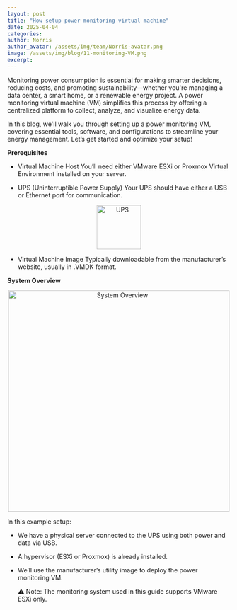 ```yaml
---
layout: post
title: "How setup power monitoring virtual machine"
date: 2025-04-04
categories: 
author: Norris
author_avatar: /assets/img/team/Norris-avatar.png
image: /assets/img/blog/11-monitoring-VM.png
excerpt: 
---
```

Monitoring power consumption is essential for making smarter decisions, reducing costs, and promoting sustainability—whether you're managing a data center, a smart home, or a renewable energy project. A power monitoring virtual machine (VM) simplifies this process by offering a centralized platform to collect, analyze, and visualize energy data.

In this blog, we'll walk you through setting up a power monitoring VM, covering essential tools, software, and configurations to streamline your energy management. Let’s get started and optimize your setup!

**Prerequisites**
  - Virtual Machine Host
  You’ll need either VMware ESXi or Proxmox Virtual Environment installed on your server.

  - UPS (Uninterruptible Power Supply)
  Your UPS should have either a USB or Ethernet port for communication.

<div style="text-align: center;">
  <img src="{{ site.baseurl }}/assets/img/blog/monitoring-vm/1-UPS.png" alt="UPS" width="100">
</div>

  - Virtual Machine Image
  Typically downloadable from the manufacturer’s website, usually in .VMDK format.

**System Overview**

<div style="text-align: center;">
  <img src="{{ site.baseurl }}/assets/img/blog/monitoring-vm/2-overview.png" alt="System Overview" width="500">
</div>

In this example setup:

  - We have a physical server connected to the UPS using both power and data via USB.

  - A hypervisor (ESXi or Proxmox) is already installed.  

  - We’ll use the manufacturer’s utility image to deploy the power monitoring VM.
  
    ⚠️ Note: The monitoring system used in this guide supports VMware ESXi only.